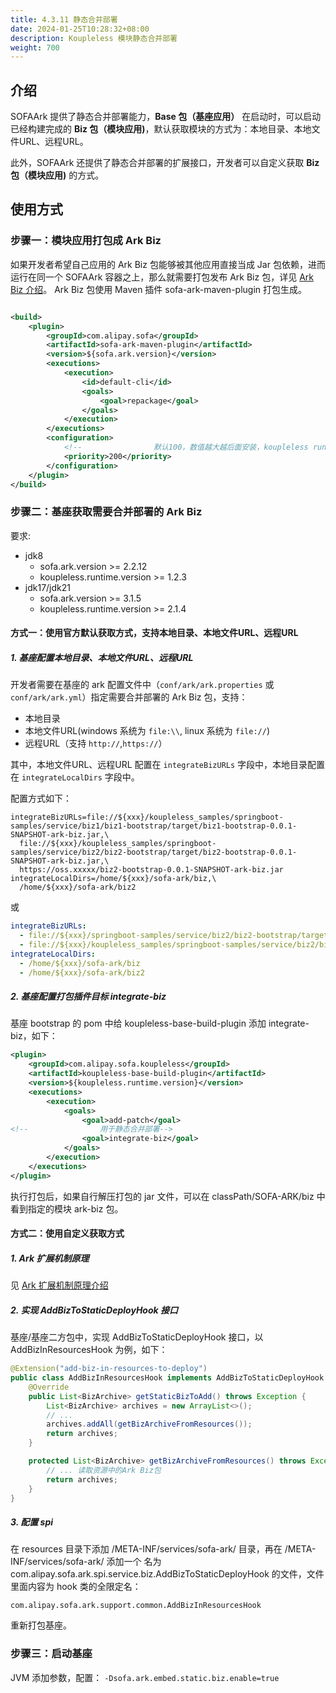 ```yaml
---
title: 4.3.11 静态合并部署
date: 2024-01-25T10:28:32+08:00
description: Koupleless 模块静态合并部署
weight: 700
---
```


## 介绍

SOFAArk 提供了静态合并部署能力，**Base 包（基座应用）** 在启动时，可以启动已经构建完成的 **Biz 包（模块应用)**，默认获取模块的方式为：本地目录、本地文件URL、远程URL。

此外，SOFAArk 还提供了静态合并部署的扩展接口，开发者可以自定义获取 **Biz 包（模块应用)** 的方式。

## 使用方式

### 步骤一：模块应用打包成 Ark Biz

如果开发者希望自己应用的 Ark Biz 包能够被其他应用直接当成 Jar 包依赖，进而运行在同一个 SOFAArk 容器之上，那么就需要打包发布 Ark Biz
包，详见 [Ark Biz 介绍](https://www.sofastack.tech/projects/sofa-boot/sofa-ark-ark-biz/)。 Ark Biz 包使用
Maven 插件 sofa-ark-maven-plugin 打包生成。

```xml

<build>
    <plugin>
        <groupId>com.alipay.sofa</groupId>
        <artifactId>sofa-ark-maven-plugin</artifactId>
        <version>${sofa.ark.version}</version>
        <executions>
            <execution>
                <id>default-cli</id>
                <goals>
                    <goal>repackage</goal>
                </goals>
            </execution>
        </executions>
        <configuration>
            <!--                默认100，数值越大越后面安装，koupleless runtime 版本大于等于 1.2.2             -->
            <priority>200</priority>
        </configuration>
    </plugin>
</build>
```

### 步骤二：基座获取需要合并部署的 Ark Biz

要求:
- jdk8
    - sofa.ark.version >= 2.2.12
    - koupleless.runtime.version >= 1.2.3
- jdk17/jdk21
    - sofa.ark.version >= 3.1.5
    - koupleless.runtime.version >= 2.1.4


#### 方式一：使用官方默认获取方式，支持本地目录、本地文件URL、远程URL

##### 1. 基座配置本地目录、本地文件URL、远程URL

开发者需要在基座的 ark 配置文件中（`conf/ark/ark.properties` 或 `conf/ark/ark.yml`）指定需要合并部署的 Ark Biz 包，支持：

- 本地目录
- 本地文件URL(windows 系统为 `file:\\`, linux 系统为 `file://`)
- 远程URL（支持 `http://`,`https://`）

其中，本地文件URL、远程URL 配置在 `integrateBizURLs` 字段中，本地目录配置在 `integrateLocalDirs` 字段中。

配置方式如下：

```properties
integrateBizURLs=file://${xxx}/koupleless_samples/springboot-samples/service/biz1/biz1-bootstrap/target/biz1-bootstrap-0.0.1-SNAPSHOT-ark-biz.jar,\
  file://${xxx}/koupleless_samples/springboot-samples/service/biz2/biz2-bootstrap/target/biz2-bootstrap-0.0.1-SNAPSHOT-ark-biz.jar,\
  https://oss.xxxxx/biz2-bootstrap-0.0.1-SNAPSHOT-ark-biz.jar
integrateLocalDirs=/home/${xxx}/sofa-ark/biz,\
  /home/${xxx}/sofa-ark/biz2
```

或

```yaml
integrateBizURLs:
  - file://${xxx}/springboot-samples/service/biz2/biz2-bootstrap/target/biz2-bootstrap-0.0.1-SNAPSHOT-ark-biz.jar
  - file://${xxx}/koupleless_samples/springboot-samples/service/biz2/biz2-bootstrap/target/biz2-bootstrap-0.0.1-SNAPSHOT-ark-biz.jar
integrateLocalDirs:
  - /home/${xxx}/sofa-ark/biz
  - /home/${xxx}/sofa-ark/biz2
```

##### 2. 基座配置打包插件目标 integrate-biz

基座 bootstrap 的 pom 中给 koupleless-base-build-plugin 添加 <goal>integrate-biz</goal>，如下：
```xml
<plugin>
    <groupId>com.alipay.sofa.koupleless</groupId>
    <artifactId>koupleless-base-build-plugin</artifactId>
    <version>${koupleless.runtime.version}</version>
    <executions>
        <execution>
            <goals>
                <goal>add-patch</goal>
<!--                用于静态合并部署-->
                <goal>integrate-biz</goal>
            </goals>
        </execution>
    </executions>
</plugin>
```

执行打包后，如果自行解压打包的 jar 文件，可以在 classPath/SOFA-ARK/biz 中看到指定的模块 ark-biz 包。

#### 方式二：使用自定义获取方式

##### 1. Ark 扩展机制原理

见 [Ark 扩展机制原理介绍](https://www.sofastack.tech/projects/sofa-boot/sofa-ark-ark-extension/)

##### 2. 实现 AddBizToStaticDeployHook 接口

基座/基座二方包中，实现 AddBizToStaticDeployHook 接口，以 AddBizInResourcesHook 为例，如下：
```java
@Extension("add-biz-in-resources-to-deploy")
public class AddBizInResourcesHook implements AddBizToStaticDeployHook {
    @Override
    public List<BizArchive> getStaticBizToAdd() throws Exception {
        List<BizArchive> archives = new ArrayList<>();
        // ...
        archives.addAll(getBizArchiveFromResources());
        return archives;
    }

    protected List<BizArchive> getBizArchiveFromResources() throws Exception {
        // ... 读取资源中的Ark Biz包
        return archives;
    }
}
```

##### 3. 配置 spi 

在 resources 目录下添加 /META-INF/services/sofa-ark/ 目录，再在 /META-INF/services/sofa-ark/ 添加一个 名为 com.alipay.sofa.ark.spi.service.biz.AddBizToStaticDeployHook 的文件，文件里面内容为 hook 类的全限定名：
```text
com.alipay.sofa.ark.support.common.AddBizInResourcesHook
```

重新打包基座。

### 步骤三：启动基座

JVM 添加参数，配置： `-Dsofa.ark.embed.static.biz.enable=true`
